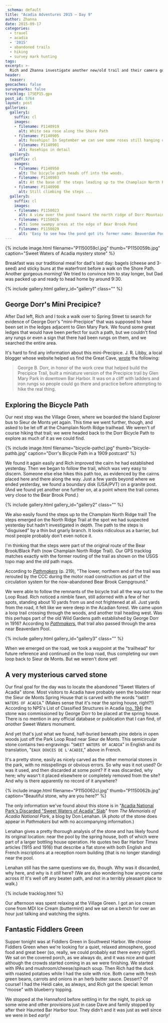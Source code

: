 ```yaml
---
_schema: default
title: "Acadia Adventures 2015 – Day 9"
author: Zhanna
date: 2015-09-17
categories:
  - travel
  - acadia
  - '2015'
  - abandoned trails
  - hiking
  - survey mark hunting
tags:
excerpt: >-
  Rich and Zhanna investigate another new/old trail and their camera goes on an adventure of its own!
header:
  teaser:
geocaches: false
surveymarks: false
tracklog: 17SEP15.gpx
post_id: 5764
layout: post    
galleries:
  gallery1:
    suffix: cl
    images:
    - filename: P1140919
      alt: White sea rose along the Shore Path
    - filename: P1140905
      alt: Rosehips! In September we can see some roses still hanging on, while on most of the bushes the fruits have formed.
    - filename: P1140901
      alt: Rosehips in detail       
  gallery2:
    suffix: cl
    images:
    - filename: P1140950
      alt: The bicycle path heads off into the woods.
    - filename: P1140983
      alt: At the base of the steps leading up to the Champlain North Ridge trail     
    - filename: P1140998
      alt: Still climbing the steps ...   
  gallery3:
    suffix: cl
    images:
    - filename: P1150023
      alt: A view over the pond toward the north ridge of Dorr Mountain
    - filename: P1150026
      alt: Some swampy areas at the edge of Bear Brook Pond   
    - filename: P1150029
      alt: 'Easy to see how the pond got its former name: Beaverdam Pool!'           
---
```


{% include image.html filename="P1150059cl.jpg" thumb="P1150059b.jpg" caption="Sweet Waters of Acadia mystery stone" %}

Breakfast was our traditional meal for dad's last day: bagels (cheese and 3-seed) and sticky buns at the waterfront before a walk on the Shore Path. Another gorgeous morning! We tried to convince him to stay longer, but Dad was packed up and ready to head home by around 9:30. 

{% include gallery.html gallery_id="gallery1" class="" %}

## George Dorr's Mini Precipice?

After Dad left, Rich and I took a walk over to Spring Street to search for evidence of George Dorr's "mini-Precipice" that was supposed to have been set in the ledges adjacent to Glen Mary Park. We found some great ledges that would have been perfect for such a path, but we couldn't find any rungs or even a sign that there had been rungs on them, and we searched the entire area.

It's hard to find any information about this mini-Precipice. J. R. Libby, a local blogger whose website helped us find the Great Cave, <a href="http://abandonedtrailsofacadianationalpark.blogspot.com/2014/11/the-precipice-trail-great-cave.html">wrote</a> the following:

> George B. Dorr, in honor of the work crew that helped build the Precipice Trail, built a miniature version of the Precipice trail by Glen Mary Park in downtown Bar Harbor.  It was on a cliff with ladders and iron rungs so people could go there and practice before attempting to hike the real thing.

## Exploring the Bicycle Path

Our next stop was the Village Green, where we boarded the Island Explorer bus to Sieur de Monts yet again. This time we went further, though, and asked to be let off at the Champlain North Ridge trailhead. We weren't of course hiking that trail; we were headed back to the Dorr Bicycle Path to explore as much of it as we could find. 


{% include image.html filename="bicycle-pathcl.jpg" thumb="bicycle-pathb.jpg" caption="Dorr's Bicycle Path in a 1909 postcard" %}

We found it again easily and Rich improved the cairn he had established yesterday. Then we began to follow the trail, which was very easy to discern. Someone else else hikes this path too, as evidenced by the cairns placed here and there along the way. Just a few yards beyond where we ended yesterday, we found a boundary disk (USA/PVT) on a granite post. (And we found yet another one further on, at a point where the trail comes very close to the Bear Brook Pond.) 

{% include gallery.html gallery_id="gallery2" class="" %}

We also easily found the steps up to the Champlain North Ridge trail! The steps emerged on the North Ridge Trail at the spot we had suspected yesterday but hadn't investigated in depth. The path to the steps is "disguised" by a thin but gnarly branch. It looks ridiculous as a barrier, but most people probably don't even notice it.

I'm thinking that the steps were part of the original route of the Bear Brook/Black Path (now Champlain North Ridge Trail). Our GPS tracklog matches exactly with the former routing of the trail as shown on the USGS topo map and the old path maps. 

According to _[Pathmakers](https://archive.org/stream/pathmakerscultur00brow#page/219)_  (p. 219), "The lower, northern end of the trail was rerouted by the CCC during the motor road construction as part of the circulation system for the now-abandoned Bear Brook Campground."

We were able to follow the remnants of the bicycle trail all the way out to the Loop Road. Rich noticed a nimble fawn, still adorned with a few of her spots, standing about 10 yards from us and not frightened at all. Just yards from the road, it felt like we were deep in the Acadian forest. We came upon a loop trail crossing through the woods, and another trail heading west. Was this perhaps part of the old Wild Gardens path established by George Dorr in 1916? According to _[Pathmakers](https://archive.org/stream/pathmakerscultur00brow#page/72/mode/2up/search/wild+gardens)_, that trail also passed through the area near Beaverdam Pool.

{% include gallery.html gallery_id="gallery3" class="" %}

When we emerged on the road, we took a waypoint at the "trailhead" for future reference and continued on the loop road, thus completing our own loop back to Sieur de Monts. But we weren't done yet! 

## A very mysterious carved stone

Our final goal for the day was to locate the abandoned "Sweet Waters of Acadia" stone. Most visitors to Acadia have probably seen the boulder near the Sieur de Monts Spring House that is carved with the words "`SWEET WATERS OF ACADIA`." (Makes sense that it's near the spring house, right?!) According to NPS's List of Classified Structures in Acadia ([no. 194](https://hscl.cr.nps.gov/insidenps/report.asp?STATE=ME&PARK=ACAD&STRUCTURE=strath%20eden&SORT=&RECORDNO=193)) the stone was commissioned by George Dorr to be placed at the spring house. There is no mention in any official database or publication that I can find, of _another_ Sweet Waters monument. 

And yet that's just what we found, half-buried beneath pine debris in open woods just off the Park Loop Road near Sieur de Monts. This semicircular stone contains two engravings: "`SWEET WATERS OF ACADIA`" in English and its translation, "`EAUX DOUCES DE L'ACADIE`," above in French. 

It's a pretty stone, easily as nicely carved as the other memorial stones in the park, with no misspellings or obvious errors. So why was it not used? Or was it used, and then discarded at some point? If it was discarded, why here; why wasn't it placed elsewhere or completely removed from the site? And why is there apparently no record of it anywhere?

{% include image.html filename="P1150062cl.jpg" thumb="P1150062b.jpg" caption="Beautiful stone, why are you here?" %}

The only information we've found about this stone is in "[Acadia National Park's Discarded "Sweet Waters of Acadia" Slab](http://acadiamemorials.blogspot.com/2012/12/acadia-national-parks-discarded-sweet.html)" from _The Memorials of Acadia National Park_, a blog by Don Lenahan.   (A photo of the stone does appear in _Pathmakers_ but with no accompanying information.) 

Lenahan gives a pretty thorough analysis of the stone and has likely found its original location: near the pool by the spring house, both of which were part of a larger bottling house operation. He quotes two Bar Harbor _Times_ articles (1915 and 1916) that describe a flat stone with both English and French inscriptions at a reception room building (that is no longer standing) near the pool. 

Lenahan still has the same questions we do, though. Why was it discarded, why here, and why is it _still_ here? (We are also wondering how anyone came across it! It's well off any beaten path, and not in a terribly pleasant place to walk.)

{% include tracklog.html %}

Our afternoon <!--after taking the bus back to the Village Green, --> was spent relaxing at the Village Green. I got an ice cream cone from MDI Ice Cream (buttermint) and we sat on a bench for over an hour just talking and watching the sights. 

## Fantastic Fiddlers Green

Supper tonight was at Fiddlers Green in Southwest Harbor. We choose Fiddlers Green when we're looking for a quiet, relaxed atmosphere, good food and great beer (so, really, we could probably eat there every night!). We sat on the covered porch, as we always do, and it was nice and quiet although the crowds started coming in as we were finishing. We started with IPAs and mushroom/cheese/spinach soup. Then Rich had the duck with roasted potatoes while I had the sole with rice. Both came with fresh green beans, carrots and onions in an herb butter sauce. Dessert? Of course! I had the Heidi cake, as always, and Rich got the special: lemon "moose" with blueberry topping. 

We stopped at the Hannaford before settling in for the night, to pick up some wine and other provisions just in case Dave and family stopped by after their Haunted Bar Harbor tour. They didn't and it was just as well since we were in bed _early!_
